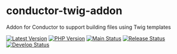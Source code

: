# conductor-twig-addon
Addon for Conductor to support building files using Twig templates

[![Latest Version](https://img.shields.io/packagist/v/shineunited/conductor-twig-addon?label=latest)](https://packagist.org/packages/shineunited/conductor-twig-addon/)
[![PHP Version](https://img.shields.io/packagist/dependency-v/shineunited/conductor-twig-addon/php?label=php)](https://www.php.net/releases/index.php)
[![Main Status](https://img.shields.io/github/workflow/status/shineunited/conductor-twig-addon/Build/main?label=main)](https://github.com/shineunited/conductor-twig-addon/actions/workflows/build.yml?query=branch%3Amain)
[![Release Status](https://img.shields.io/github/workflow/status/shineunited/conductor-twig-addon/Build/release?label=release)](https://github.com/shineunited/conductor-twig-addon/actions/workflows/build.yml?query=branch%3Arelease)
[![Develop Status](https://img.shields.io/github/workflow/status/shineunited/conductor-twig-addon/Build/develop?label=develop)](https://github.com/shineunited/conductor-twig-addon/actions/workflows/build.yml?query=branch%3Adevelop)
